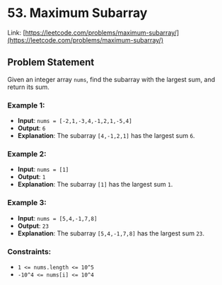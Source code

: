 # 53. Maximum Subarray
Link: [https://leetcode.com/problems/maximum-subarray/](https://leetcode.com/problems/maximum-subarray/)

## Problem Statement
Given an integer array `nums`, find the subarray with the largest sum, and return its sum.

### Example 1:
- **Input**: `nums = [-2,1,-3,4,-1,2,1,-5,4]`
- **Output**: `6`
- **Explanation**: The subarray `[4,-1,2,1]` has the largest sum `6`.

### Example 2:
- **Input**: `nums = [1]`
- **Output**: `1`
- **Explanation**: The subarray `[1]` has the largest sum `1`.

### Example 3:
- **Input**: `nums = [5,4,-1,7,8]`
- **Output**: `23`
- **Explanation**: The subarray `[5,4,-1,7,8]` has the largest sum `23`.

### Constraints:
- `1 <= nums.length <= 10^5`
- `-10^4 <= nums[i] <= 10^4`
